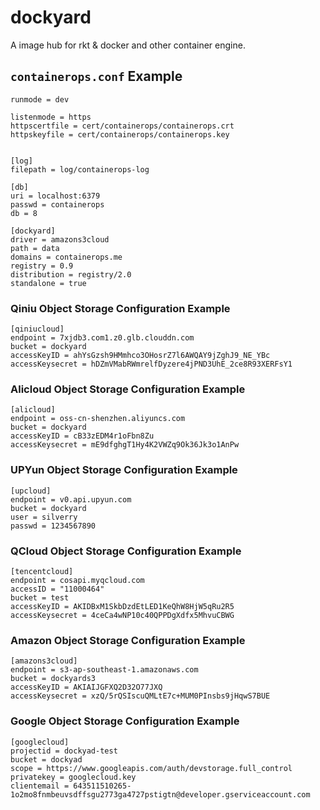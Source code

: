 # dockyard

A image hub for rkt &amp; docker and other container engine.

## `containerops.conf` Example

```
runmode = dev

listenmode = https
httpscertfile = cert/containerops/containerops.crt
httpskeyfile = cert/containerops/containerops.key


[log]
filepath = log/containerops-log

[db]
uri = localhost:6379
passwd = containerops
db = 8

[dockyard]
driver = amazons3cloud
path = data
domains = containerops.me
registry = 0.9
distribution = registry/2.0
standalone = true
```

### Qiniu Object Storage Configuration Example

```
[qiniucloud]
endpoint = 7xjdb3.com1.z0.glb.clouddn.com
bucket = dockyard
accessKeyID = ahYsGzsh9HMmhco3OHosrZ7l6AWQAY9jZghJ9_NE_YBc
accessKeysecret = hDZmVMabRWmrelfDyzere4jPND3UhE_2ce8R93XERFsY1
```

### Alicloud Object Storage Configuration Example

```
[alicloud]
endpoint = oss-cn-shenzhen.aliyuncs.com
bucket = dockyard
accessKeyID = cB33zEDM4r1oFbn8Zu
accessKeysecret = mE9dfghgT1Hy4K2VWZq9Ok36Jk3o1AnPw
```

### UPYun Object Storage Configuration Example

```
[upcloud]
endpoint = v0.api.upyun.com
bucket = dockyard
user = silverry
passwd = 1234567890
```

### QCloud Object Storage Configuration Example

```
[tencentcloud]
endpoint = cosapi.myqcloud.com
accessID = "11000464"
bucket = test
accessKeyID = AKIDBxM1SkbDzdEtLED1KeQhW8HjW5qRu2R5
accessKeysecret = 4ceCa4wNP10c40QPPDgXdfx5MhvuCBWG
```


### Amazon Object Storage Configuration Example

```
[amazons3cloud]
endpoint = s3-ap-southeast-1.amazonaws.com
bucket = dockyards3
accessKeyID = AKIAIJGFXQ2D32O77JXQ
accessKeysecret = xzQ/5rQSIscuQMLtE7c+MUM0PInsbs9jHqwS7BUE
```

### Google Object Storage Configuration Example

```
[googlecloud]
projectid = dockyad-test
bucket = dockyad
scope = https://www.googleapis.com/auth/devstorage.full_control
privatekey = googlecloud.key
clientemail = 643511510265-1o2mo8fnmbeuvsdffsgu2773ga4727pstigtn@developer.gserviceaccount.com
```

